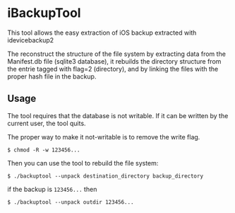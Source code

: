 # iBackupTool

This tool allows the easy extraction of iOS backup extracted with idevicebackup2

The reconstruct the structure of the file system by extracting data from the Manifest.db file (sqlite3 database), 
it rebuilds the directory structure from the entrie tagged with flag=2 (directory), and by linking the files
with the proper hash file in the backup.

## Usage

The tool requires that the database is not writable. If it can be written by the current user, the tool quits.

The proper way to make it not-writable is to remove the write flag.

```$ chmod -R -w 123456...```

Then you can use the tool to rebuild the file system:

```$ ./backuptool --unpack destination_directory backup_directory```

if the backup is `123456...` then

```$ ./backuptool --unpack outdir 123456...```

